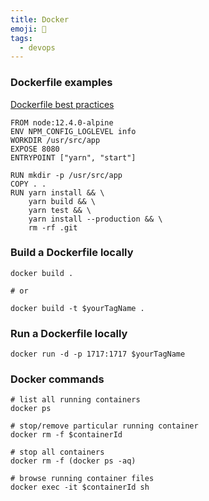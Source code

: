 ```yaml
---
title: Docker
emoji: 🐳
tags:
  - devops
---
```


### Dockerfile examples

[Dockerfile best practices](https://docs.docker.com/develop/develop-images/dockerfile_best-practices/)

```docker
FROM node:12.4.0-alpine
ENV NPM_CONFIG_LOGLEVEL info
WORKDIR /usr/src/app
EXPOSE 8080
ENTRYPOINT ["yarn", "start"]

RUN mkdir -p /usr/src/app
COPY . .
RUN yarn install && \
    yarn build && \
    yarn test && \
    yarn install --production && \
    rm -rf .git
```

### Build a Dockerfile locally

```docker
docker build .

# or

docker build -t $yourTagName .
```

### Run a Dockerfile locally

```docker
docker run -d -p 1717:1717 $yourTagName
```

### Docker commands

```docker
# list all running containers
docker ps

# stop/remove particular running container
docker rm -f $containerId

# stop all containers
docker rm -f (docker ps -aq)

# browse running container files
docker exec -it $containerId sh
```
